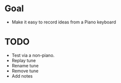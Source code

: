 # Goal

- Make it easy to record ideas from a Piano keyboard


# TODO

- Test via a non-piano.
- Replay tune
- Rename tune
- Remove tune
- Add notes